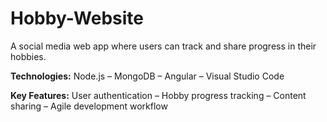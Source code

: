 # Hobby-Website

A social media web app where users can track and share progress in their hobbies.

**Technologies:** Node.js – MongoDB – Angular – Visual Studio Code

**Key Features:** User authentication – Hobby progress tracking – Content sharing – Agile development workflow
